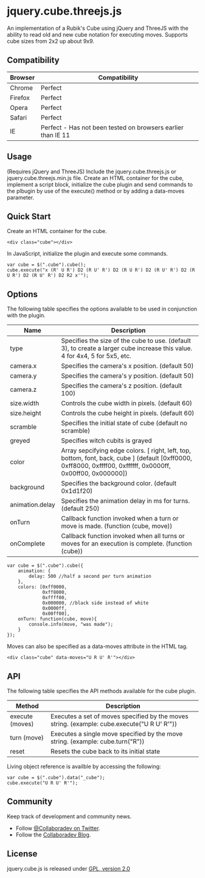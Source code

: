 jquery.cube.threejs.js
======================

An implementation of a Rubik's Cube using jQuery and ThreeJS with the ability to read old and new cube notation for executing moves. Supports cube sizes from 2x2 up about 9x9.

## Compatibility

| Browser | Compatibility |
| ------- | ------------- |
| Chrome | Perfect |
| Firefox | Perfect |
| Opera | Perfect |
| Safari | Perfect |
| IE | Perfect - Has not been tested on browsers earlier than IE 11 |

## Usage

(Requires jQuery and ThreeJS) Include the jquery.cube.threejs.js or jquery.cube.threejs.min.js file.
Create an HTML container for the cube, implement a script block, initialize the cube plugin and send commands to the plbugin by use of the execute() method or by adding a data-moves parameter.

## Quick Start

Create an HTML container for the cube.

	<div class="cube"></div>

In JavaScript, initialize the plugin and execute some commands.

	var cube = $(".cube").cube();
	cube.execute("x (R' U R') D2 (R U' R') D2 (R U R') D2 (R U' R') D2 (R U R') D2 (R U' R') D2 R2 x'");

## Options

The following table specifies the options available to be used in conjunction with the plugin.

| Name | Description |
| ---- | ----------- |
| type | Specifies the size of the cube to use.  (default 3), to create a larger cube increase this value. 4 for 4x4, 5 for 5x5, etc. |
| camera.x | Specifies the camera's x position. (default 50) |
| camera.y | Specifies the camera's y position. (default 50) |
| camera.z | Specifies the camera's z position. (default 100) |
| size.width | Controls the cube width in pixels. (default 60) |
| size.height | Controls the cube height in pixels. (default 60) |
| scramble | Specifies the initial state of cube (default no scramble) |
| greyed | Specifies witch cubits is grayed |
| color | Array sepcifying edge colors. [ right, left, top, bottom, font, back, cube ] (default [0xff0000, 0xff8000, 0xffff00, 0xffffff, 0x0000ff, 0x00ff00, 0x000000]) |
| background | Specifies the background color. (default 0x1d1f20) |
| animation.delay | Specifies the animation delay in ms for turns. (default 250) |
| onTurn | Callback function invoked when a turn or move is made. (function (cube, move)) |
| onComplete | Callback function invoked when all turns or moves for an execution is complete. (function (cube)) |

	var cube = $(".cube").cube({
		animation: {
			delay: 500 //half a second per turn animation
		},
		colors: [0xff0000,
				 0xff8000,
				 0xffff00,
				 0x000000, //black side instead of white
				 0x0000ff,
				 0x00ff00],
		onTurn: function(cube, move){
			console.info(move, "was made");
		}
	});

Moves can also be specified as a data-moves attribute in the HTML tag.

	<div class="cube" data-moves="U R U' R'"></div>

## API

The following table specifies the API methods available for the cube plugin.

| Method | Description |
| ------ | ----------- |
| execute (moves) | Executes a set of moves specified by the moves string. (example: cube.execute("U R U' R'")) |
| turn (move) | Executes a single move specified by the move string. (example: cube.turn("R")) |
| reset | Resets the cube back to its initial state |

Living object reference is availble by accessing the following:

	var cube = $(".cube").data("_cube");
	cube.execute("U R U' R'");

## Community

Keep track of development and community news.

* Follow [@Collaboradev on Twitter](https://twitter.com/collaboradev).
* Follow the [Collaboradev Blog](http://www.collaboradev.com).

## License

jquery.cube.js is released under [GPL, version 2.0](http://www.gnu.org/licenses/gpl-2.0.html)
